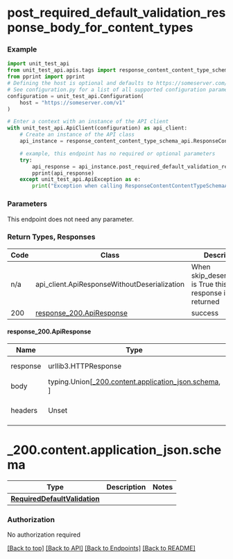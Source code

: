 <a name="top"></a>
# **post_required_default_validation_response_body_for_content_types**
<a name="post_required_default_validation_response_body_for_content_types"></a>


### Example

```python
import unit_test_api
from unit_test_api.apis.tags import response_content_content_type_schema_api
from pprint import pprint
# Defining the host is optional and defaults to https://someserver.com/v1
# See configuration.py for a list of all supported configuration parameters.
configuration = unit_test_api.Configuration(
    host = "https://someserver.com/v1"
)

# Enter a context with an instance of the API client
with unit_test_api.ApiClient(configuration) as api_client:
    # Create an instance of the API class
    api_instance = response_content_content_type_schema_api.ResponseContentContentTypeSchemaApi(api_client)

    # example, this endpoint has no required or optional parameters
    try:
        api_response = api_instance.post_required_default_validation_response_body_for_content_types()
        pprint(api_response)
    except unit_test_api.ApiException as e:
        print("Exception when calling ResponseContentContentTypeSchemaApi->post_required_default_validation_response_body_for_content_types: %s\n" % e)
```
### Parameters
This endpoint does not need any parameter.

### Return Types, Responses

Code | Class | Description
------------- | ------------- | -------------
n/a | api_client.ApiResponseWithoutDeserialization | When skip_deserialization is True this response is returned
200 | [response_200.ApiResponse](#response_200ApiResponse) | success

#### <a id="response_200ApiResponse" >response_200.ApiResponse</a>
Name | Type | Description  | Notes
------------- | ------------- | ------------- | -------------
response | urllib3.HTTPResponse | Raw response |
body | typing.Union[[_200.content.application_json.schema](#response_200contentapplication_jsonschema), ] |  |
headers | Unset | headers were not defined |

# <a id="response_200contentapplication_jsonschema" >_200.content.application_json.schema</a>
Type | Description  | Notes
------------- | ------------- | -------------
[**RequiredDefaultValidation**](../../../components/schema/required_default_validation.RequiredDefaultValidation.md) |  | 


### Authorization

No authorization required

[[Back to top]](#top) [[Back to API]](../ResponseContentContentTypeSchemaApi.md) [[Back to Endpoints]](../../../../README.md#Endpoints) [[Back to README]](../../../../README.md)
